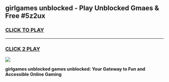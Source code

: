 
## girlgames unblocked - Play Unblocked Gmaes & Free #5z2ux
<h3>
<a href="https://news.freeplayer.one?title=girlgames_unblocked&ref=03M">CLICK TO PLAY</a></h3>
<hr>

<h3>
<a href="https://news.freeplayer.one?title=girlgames_unblocked&ref=03M">CLICK 2 PLAY</a>
  
</h3>

<a href="https://news.freeplayer.one?title=girlgames_unblocked&ref=03M"><img src="https://clearcache.store/games.png"></a>


**girlgames unblocked games unblocked: Your Gateway to Fun and Accessible Online Gaming**
